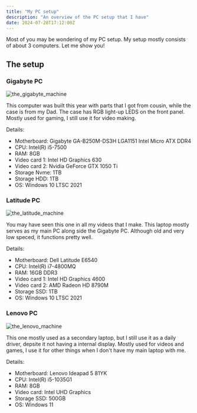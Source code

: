 ```yaml
---
title: "My PC setup"
description: "An overview of the PC setup that I have"
date: 2024-07-28T17:12:00Z
---
```


Most of you may be wondering of my PC setup. My setup mostly consists of about 3 computers. Let me show you!

<!-- more -->

## The setup

### Gigabyte PC
![the_gigabyte_machine](https://files.shaunhoffer.cc/images/blog/gigabytepc.jpg)

This computer was built this year with parts that I got from cousin, while the case is from my Dad. The case has RGB light-up LEDS on the front panel. Mostly used for gaming, I still use it for video making.

Details:

- Motherboard: Gigabyte GA-B250M-DS3H LGA1151 Intel Micro ATX DDR4
- CPU: Intel(R) i5-7500
- RAM: 8GB
- Video card 1: Intel HD Graphics 630
- Video card 2: Nvidia GeForce GTX 1050 Ti
- Storage Nvme: 1TB
- Storage HDD: 1TB
- OS: Windows 10 LTSC 2021

### Latitude PC
![the_latitude_machine](https://files.shaunhoffer.cc/images/blog/latitudepc.jpg)

You may have seen this one in all my videos that I make. This laptop mostly serves as my main PC along side the Gigabyte PC. Although old and very low speced, it functions pretty well.

Details:

- Motherboard: Dell Latitude E6540
- CPU: Intel(R) i7-4800MQ
- RAM: 16GB DDR3
- Video card 1: Intel HD Graphics 4600
- Video card 2: AMD Radeon HD 8790M
- Storage SSD: 1TB
- OS: Windows 10 LTSC 2021

### Lenovo PC
![the_lenovo_machine](https://files.shaunhoffer.cc/images/blog/lenovopc.jpg)

This one mostly used as a secondary laptop, but I still use it as a daily driver, depsite it not having a internal display. Mostly used for videos and games, I use it for other things when I don't have my main laptop with me.

Details:

- Motherboard: Lenovo Ideapad 5 81YK
- CPU: Intel(R) i5-1035G1
- RAM: 8GB
- Video card: Intel UHD Graphics
- Storage SSD: 500GB
- OS: Windows 11
